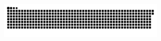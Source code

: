 <picture>
  <source media="(prefers-color-scheme: dark)" srcset="https://raw.githubusercontent.com/MarineHakobyan/MarineHakobyan/3ebb06bb7ae7a52e745709be96baf6d7041e3daa/github-contribution-grid-snake-dark.svg" />
  <source media="(prefers-color-scheme: light)" srcset="https://raw.githubusercontent.com/MarineHakobyan/MarineHakobyan/3ebb06bb7ae7a52e745709be96baf6d7041e3daa/github-contribution-grid-snake.svg" />
  <img alt="github-snake" src="https://raw.githubusercontent.com/MarineHakobyan/MarineHakobyan/3ebb06bb7ae7a52e745709be96baf6d7041e3daa/github-contribution-grid-snake-dark.svg" />
</picture>
